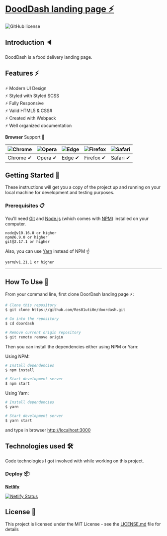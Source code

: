 # [DoodDash landing page ⚡️](https://doordash.netlify.app/) 
![GitHub license](https://img.shields.io/badge/license-MIT-blue.svg)

## Introduction 🔈

DoodDash is a food delivery landing page.

## Features ⚡️

⚡️ Modern UI Design\
⚡️ Styled with Styled SCSS\
⚡️ Fully Responsive\
⚡️ Valid HTML5 & CSS#\
⚡️ Created with Webpack\
⚡️ Well organized documentation

**Browser** Support 🎉

![Chrome](https://raw.github.com/alrra/browser-logos/master/src/chrome/chrome_48x48.png) | ![Opera](https://raw.github.com/alrra/browser-logos/master/src/opera/opera_48x48.png) | ![Edge](https://raw.github.com/alrra/browser-logos/master/src/edge/edge_48x48.png) | ![Firefox](https://raw.github.com/alrra/browser-logos/master/src/firefox/firefox_48x48.png) | ![Safari](https://raw.github.com/alrra/browser-logos/master/src/safari/safari_48x48.png)
---- | --- | --- | --- | --- |
Chrome ✔ | Opera ✔ | Edge ✔ | Firefox ✔  | Safari ✔

## Getting Started 🚀

These instructions will get you a copy of the project up and running on your local machine for development and testing purposes.

### Prerequisites 📋

You'll need [Git](https://git-scm.com) and [Node.js](https://nodejs.org/en/download/) (which comes with [NPM](http://npmjs.com)) installed on your computer.

```
node@v10.16.0 or higher
npm@6.9.0 or higher
git@2.17.1 or higher
```

Also, you can use [Yarn](https://yarnpkg.com/) instead of NPM ☝️

```
yarn@v1.21.1 or higher
```

---

## How To Use 🔧

From your command line, first clone DoorDash landing page ⚡️:

```bash
# Clone this repository
$ git clone https://github.com/Res01uti0n/doordash.git

# Go into the repository
$ cd doordash

# Remove current origin repository
$ git remote remove origin
```

Then you can install the dependencies either using NPM or Yarn:

Using NPM:
```bash
# Install dependencies
$ npm install

# Start development server
$ npm start
```
Using Yarn:
```bash
# Install dependencies
$ yarn

# Start development server
$ yarn start
```

and type in browser [http://localhost:3000](http://localhost:3000)

## Technologies used 🛠️

Code technologies I got involved with while working on this project.


### Deploy 📦

[**Netlify**](https://app.netlify.com/)

[![Netlify Status](https://api.netlify.com/api/v1/badges/2d597646-d7ef-4ec5-bd06-2154f3466ea4/deploy-status)](https://app.netlify.com/sites/doordash/deploys)


## License 📄

This project is licensed under the MIT License - see the [LICENSE.md](LICENSE.md) file for details


